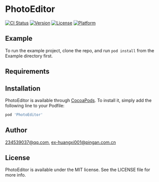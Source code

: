 # PhotoEditor

[![CI Status](https://img.shields.io/travis/234539037@qq.com/PhotoEditor.svg?style=flat)](https://travis-ci.org/234539037@qq.com/PhotoEditor)
[![Version](https://img.shields.io/cocoapods/v/PhotoEditor.svg?style=flat)](https://cocoapods.org/pods/PhotoEditor)
[![License](https://img.shields.io/cocoapods/l/PhotoEditor.svg?style=flat)](https://cocoapods.org/pods/PhotoEditor)
[![Platform](https://img.shields.io/cocoapods/p/PhotoEditor.svg?style=flat)](https://cocoapods.org/pods/PhotoEditor)

## Example

To run the example project, clone the repo, and run `pod install` from the Example directory first.

## Requirements

## Installation

PhotoEditor is available through [CocoaPods](https://cocoapods.org). To install
it, simply add the following line to your Podfile:

```ruby
pod 'PhotoEditor'
```

## Author

234539037@qq.com, ex-huangxi001@pingan.com.cn

## License

PhotoEditor is available under the MIT license. See the LICENSE file for more info.
